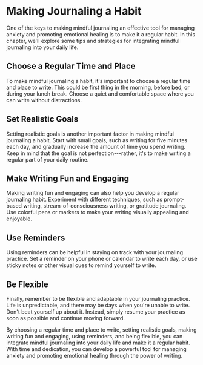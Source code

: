 Making Journaling a Habit
=========================================================================================

One of the keys to making mindful journaling an effective tool for managing anxiety and promoting emotional healing is to make it a regular habit. In this chapter, we'll explore some tips and strategies for integrating mindful journaling into your daily life.

Choose a Regular Time and Place
-------------------------------

To make mindful journaling a habit, it's important to choose a regular time and place to write. This could be first thing in the morning, before bed, or during your lunch break. Choose a quiet and comfortable space where you can write without distractions.

Set Realistic Goals
-------------------

Setting realistic goals is another important factor in making mindful journaling a habit. Start with small goals, such as writing for five minutes each day, and gradually increase the amount of time you spend writing. Keep in mind that the goal is not perfection---rather, it's to make writing a regular part of your daily routine.

Make Writing Fun and Engaging
-----------------------------

Making writing fun and engaging can also help you develop a regular journaling habit. Experiment with different techniques, such as prompt-based writing, stream-of-consciousness writing, or gratitude journaling. Use colorful pens or markers to make your writing visually appealing and enjoyable.

Use Reminders
-------------

Using reminders can be helpful in staying on track with your journaling practice. Set a reminder on your phone or calendar to write each day, or use sticky notes or other visual cues to remind yourself to write.

Be Flexible
-----------

Finally, remember to be flexible and adaptable in your journaling practice. Life is unpredictable, and there may be days when you're unable to write. Don't beat yourself up about it. Instead, simply resume your practice as soon as possible and continue moving forward.

By choosing a regular time and place to write, setting realistic goals, making writing fun and engaging, using reminders, and being flexible, you can integrate mindful journaling into your daily life and make it a regular habit. With time and dedication, you can develop a powerful tool for managing anxiety and promoting emotional healing through the power of writing.
